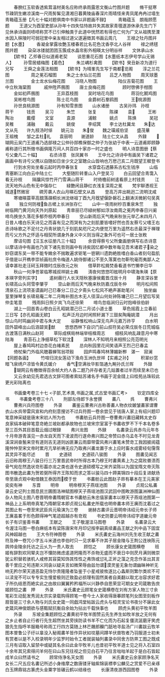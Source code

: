 <!-- { "loadSidebar": true } -->
　　春腴红玉软香透紫茸温材美名应称终承雨露恩文衡山竹图幷题
　　脩干挺寒节疎阴生嫩凉溪南一尺雨髣髴见潇湘日暮黄陵庙春深片雨晴怪来靑凤尾冉冉过墙生靑箱蕴玉册【凡七十幅对题俱南中书家以非题画不録】
　　靑箱蕴玉　朗哉顾愿题
　　王道父为酉室吏部从孙年十四失怙恃故幷失其故家青氊遂游休承先生门下见休承诗画则啧啧称赏不已引伸触类于此道中恍然若有得也亡何为广文从祖携至溧水因入秣陵时可弱冠里中亲友相过道父遂遍徴其书画云周几
　　王禄之牡丹图幷题【水墨】
　　香凝金掌露妆艶玉楼春若比名花色沈香亭北人谷祥
　　禄之绣毬图幷题
　　朶朶冰镂就团团玉簇成水晶帘影外相暎太分明谷祥
　　文休承山水
　　【欵书】乙夘春日似道甫老契
　　谈思重花石图【水墨纸本志伊号学山无锡人】
　　孙雪居蜡梅图【着色】
　　朱兰嵎杉禽图
　　【欵书】癸丑新凉为道行兄写
　　王舜之金莲法相图
　　【欵书】为晴峯先生写于南都览阁
　　淳之兰花图　　　　　周之冕石榴图
　　朱之士水仙兰花图　　吕芝人物图
　　周天球墨兰图　　　　金士龙水仙梅花图
　　冯晓人物图　　　　　陆仪吉菊花图
　　王中立秋海棠图　　　戚仲陞芦鴈图
　　唐士良梅花图　　　　顾时啓佛手柑图
　　金如初芦鴈图　　　　王异荔枝图
　　吴时培花鸟图　　　　蒋羽化鬭鸡图
　　吴彬柑鸟图　　　　　陈士花鸟图
　　金爵树石羣鸥图　　　王桃源图
　　孙世良桃源图　　　　孙有知雪景图
　　山水诸册
　　古吴孙玮　孙枝　　　蒋干　　　钱贡
　　吴习　　　朱竺　　　张复　　　陈祼
　　袁　　　王彬　　　陶冶　　　戴缨
　　文室　　　袁源　　　浦鲸　　　姚贞
　　陈焕　　　吴冠　　　吴稚　　　浦融
　　戴云　　　姚俊　　　李绍箕　　李士达杜冀龙　　朱达　　文从先　　许九枝汤时倬　　姚元治　　朱俊　　魏之璜戚伯坚　　盛茂曅　　王祖槐　　邹之孟杜礼　　袁丽明　　谢道龄　　陆士仁文从昌
　　外録
　　瑚网云吴门王道甫乃选部禄之公仲孙郧樵保御之仲子为张幼于中表一云道甫即顾静甫称道行其所徴书画俱隆万间人共百四十家亦一时之盛也
　　明人诗意图册【蔡亏父彚凡二十幅】
　　右丞诗意　张凤翼书
　　王中允之诗诗中有画吴下诸君之画画中有诗亏父携以自随如日坐少文之室聴众山皆响也万厯己亥二月既望王穉登书
　　行到水穷处坐看云起时丙申春张复
　　水穿盘石透藤系古松生钱序
　　山临靑塞断江向白云中陆士仁
　　大壑随阶转羣山入户登吴习
　　白云回望合靑霭入看无孙枝
　　隔牖风惊竹开门雪满山蒋干
　　时倚檐前树逺看原上村钱贡
　　江流天地外山色有无中强存仁
　　緑艶闲且静红衣浅复深周之冕
　　梵宇聊慿视王城遂然微宻
　　磵芳袭人衣山月暎石壁文从昌
　　登高万井出眺迥二流明沈咸
　　寒塘暎蓑草高舘落疎桐长洲沈继祖丁酉九月旣望偃卧磐石上翻涛沃微躬句吴真语
　　独立何防褷鱼古槎上长洲张存仁
　　山中一夜雨树杪百重泉朱竺
　　独树临闗门黄河向天外刘原起
　　靑臯丽已尽緑树郁如浮汝南周之冕丙申春日兴阑啼鸟换坐久落花多郁乔枝丙申春日
　　空山新雨后天气晩来秋张元举乙未四月八日昔人嗜白乐天诗见之而喜有见之而哭有为之刻肌要皆嗜好然也吾友蔡亏父嗜王右丞诗咏歌之不足付之丹靑状貌几于刻肌矣咫尺之内便觉万里为遥然右丞最深于禅理而亏父方外之怀适与相契所谓身外身义中义则当得之象外可也可一居士张敉
　　摩诘句图【汪玉水征册凡三十幅】
　　余尝得蔡亏父所彚画册俱写右丞诗意以摩诘诗中有画也乃吴下诸先哲则画中有诗矣因忆都中数年每见吾禾诸君子染之妙窃谓东吴一带不能专媺余不揣敢遍求钜笔一鬯辋川遗韵絶胜嗜白香山者刻句盈肌乎借是以开檇李崇祯画社庶令梅道人姚侍御诸公不至久落寞也勿靳吮毫而夷鄙人之请幸甚社走汪砢玉拜徴时戊辰改元之秋
　　借草飰松屑焚香看道书竹懒李日华
　　秋山一何浄苍翠临寒城叔祥姚士粦
　　淸夜何悠悠叩舷明月中啸海朱瑛【原本瑛字旁列实字】
　　逺树蔽行人长天隠秋塞康侯戴晋戊辰十月
　　静言深谷里长啸高山头珂雪李肇亨
　　空山新雨后天气晚来秋防嘉戊辰冬仲
　　明月松间照清泉石上流项圣谟画时己巳春分二日之夕斋头七松风不絶声甚助笔兴
　　独坐幽篁里弹琴复长啸易庵二年二月晦补图古木无人径深山何处钟陈墉己巳二月望后写吴仲圭笔意
　　残雨斜日照夕岚飞鸟还徐荣
　　啼鸟忽临涧归云时抱峰徐伯龄
　　湖上一回首青山卷白云孔昭姚潜己巳二月试小道士墨
　　草色摇霞上立春前三日写【亦孔昭画无欵】
　　松声泛月边时闲照轩漏下三鼓矣陶庵姚潜
　　月出惊山鸟时鸣幽涧中君与朱大定
　　谷静惟松响山深无鸟声元嘉万祚亨
　　白水明田外碧峰出山后涵碧吴猷
　　悠悠西林下自识门前山叔符吴必荣戊辰冬日荒城临古渡落日满秋山赵珂
　　草际成棋局林端举桔橰周志
　　细枝风响乱疎意月中寒陆海
　　靑苔石上浄细草松下软沈
　　深林人不知明月来相照公亮范明光
　　屋上春鸠鸣村边杏花白褚素民
　　总向秋园里花间笑语声王烈己巳春孟
　　倚杖柴门外临风聴暮蝉驾翁项毂
　　园庐鸣春鸠林薄媚新栁　湛一　寂澜【同题各画】
　　竹喧归浣女莲动下渔舟玉洲仇世祥【实甫之孙】
　　积翠纱窓暗飞泉绣户凉皆令黄氏媛介
　　香气空满妆华影箔通九畹孙氏兰晖
　　外録
　　瑚网云有檄徴得百余帧大约人各二题乃并存者无几姑置者过半而续至未已也
　　又云余幼见先君选古文辞可图者索姑苏诸名手书画于泥金牋上曰桂苑丛珠较此更光彩陆离也

　　书画彚考卷三十七
<子部,艺术类,书画之属,式古堂书画汇考>
　　钦定四库全书
　　书畵彚考卷三十八
　　刑部左侍郎卞永誉撰
　　畵八
　　呉
　　曹弗兴
　　曹弗兴兵符图卷
　　外录
　　畵鉴云曹弗兴古称善畵人物衣纹皴皱畵家谓曹衣山水呉带雷风宣和内府刻意搜访不过兵符图一卷余尝见于钱唐人家上有绍兴题印笔意神采疑是唐末宋初人所为也
　　书畵舫云兵符图一卷曹弗兴畵旧藏韩太史存良家绢本破碎笔意竒絶兰坡赵都承故物也兰坡宋宗室富于书畵收罗不下千本名卷多至三百外其目首载云烟过眼録
　　弗兴龙图
　　外録
　　名畵录云呉赤乌元年冬十月帝游青溪见一赤龙自天而下凌波而行遂命弗兴图之帝赞曰赤乌孟冬不时见龙青溪深涧奋鬛来空有道则吉无道则凶匪兼云雨靡带雷风弗兴畵笔未赞竒工我因披阅蕴隆忡忡至宋文帝时累月亢旱祈祷无应乃取弗兴畵龙置于水上应时畜水成雾经旬霶霈其灵异不能尽述
　　晋
　　史道硕
　　史道硕八骏图
　　外录
　　图畵见闻志云旧称周穆王八骏日行三万里晋武帝时所得古本乃穆王时畵黄素上为之腐败昬溃而骨气宛在然逸状竒形葢亦龙之类也遂令史道硕模写之宋齐梁陈以为国宝隋文帝灭陈图书散逸此畵为贺若弼所得齐王陈知而求之答以骏马四十蹄美锦四十段后复进献炀帝至唐贞观中勑借魏王泰因而模于世
　　书畵舫云此图赵子昻有摹本在王元美家奕奕有神
　　东晋
　　明帝
　　明帝穆天子燕瑶池图
　　外录
　　贞观公私畵录云史记列士图息民兰圃图洛神赋图穆天子燕瑶池图汉武回中图畋游图瀛洲神仙图杂人物风土图八卷晋明帝畵隋朝官本书畵舫云朱忠僖家畵本以穆天子燕瑶池图第一神品上上系明帝真笔乃隋朝官本即贞观公私畵史所载也明帝畵本师王廙而沈着过之其图止有一卷至宋武臣呉元瑜演为三卷
　　谢赫古畵评云晋明帝讳绍元帝长子师王廙虽畧于形色颇得神气笔迹超越亦有竒观
　　书史防要云明帝讳绍字道畿元帝长子有识鉴善书畵
　　王献之
　　王子敬渥洼马图卷
　　外录
　　名畵录云大令渥洼马图一卷白麻纸本有梁陈唐宋年月印记按李嗣真续畵品王献之列中品下固宜风神超越也
　　王大令符神图卷
　　外录
　　米氏畵史云海州刘先生收王献之畵符及神一卷咒小字五斗米道也李伯时只一见求摹不许其子居金陵与王荆公连袂陈元舆帅金陵余托访之云乆为一贵人取去
　　顾恺之
　　顾长康女史箴图横卷
　　班姬有辞割欢同辇夫岂不懐防微虑逺道罔隆而不杀物无盛而不衰日中则昃月满则微崇犹尘积替若骇机人咸修其容莫知饰其性性之弗饰或愆礼正斧之藻之克念作圣出其言善千里应之茍违斯义同衾以疑夫言如微荣辱由兹勿谓漠灵鉴无象勿谓幽昧神听无响无矜尔荣天道恶盈无恃尔贵隆隆者坠鉴于小星戒彼攸遂比心螽斯则繁尔类欢不可以渎宠不可以专专实生慢爱极则迁致盈必损理有固然美者自美翻以取尤冶容求好君子所仇结恩而絶实此之由故曰翼翼矜矜福所以兴静恭自思荣显可期女史司箴敢告庶姬顾恺之畵　押
　　外录
　　米氏畵史云顾笔女史箴横卷在刘有方家人物三寸余笔彩生动髭发秀润太宗实录载购得顾笔一卷今士人家收得唐摹顾笔列女图至刻板作扇皆是三寸余人物与刘氏女史箴一同戯鸿堂帖跋云虎头与桓灵宝论书夜分不寐此女史箴风神俊朗欲与感甄赋抗衡自余始为拈出千载快事也
　　顾虎头黄初平牧羊图
　　外录
　　东坡全集题顾恺之畵黄初平牧羊图赞云先生养生如牧羊放之无何有之乡止者自止行者行先生超然坐其旁挟防读书羊不亡化而为石起复僵流涎磨牙笑虎狼先生指呼羊服箱号称雨工行四方莫随上林芒屩郎齅门舐地寻盐汤广川畵跋云牧羊图本曽鲁公子纡以辠没入秘阁畵羊皆作异状如坟墓间蹲羊伏兽牧者乃羽服道士初未有赏者以是不入校录明年少监罗时始令工者就装轴列畵录中同舍方防畀工图之既成三月有诏取入留禁中或疑其名余曰此金华牧羊儿也昔初平牧羊道士见之将入石室四十余年其兄索得问羊何在曰山东兄往视之但见白石平乃往言咄咄羊起于是白石皆起成羊众曰然请书之
　　顾常侍浄名天女图
　　外录
　　米氏畵史云余家顾浄名天女长二尺五应名畵记所述小身维摩之数唐镂牙轴紫锦装褾李公麟见之赏爱不已亲琢白玉牌鼎铭古篆虎头金粟字皆碾云鹤以结缘也
　　长康清夜游西园图卷
　　外录
